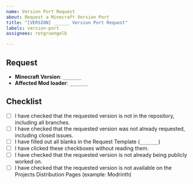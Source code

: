 ```yaml
---
name: Version Port Request
about: Request a Minecraft Version Port
title: "[VERSION] ______ Version Port Request"
labels: version-port
assignees: rotgruengelb

---
```


## Request
- **Minecraft Version**: `_______`
- **Affected Mod loader**: `_______`

## Checklist
- [ ] I have checked that the requested version is not in the repository, including all branches.
- [ ] I have checked that the requested version was not already requested, including closed issues.
- [ ] I have filled out all blanks in the Request Template (`_______`)
- [ ] I have clicked these checkboxes without reading them. 
- [ ] I have checked that the requested version is not already being publicly worked on. 
- [ ] I have checked that the requested version is not available on the Projects Distribution Pages (example: Modrinth)
